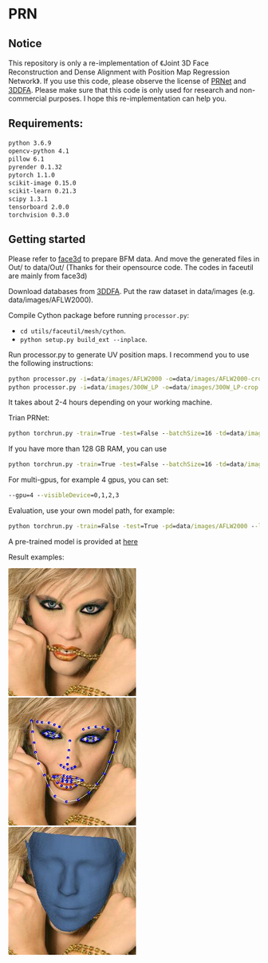 # PRN
## Notice
This repository is only a re-implementation of 《Joint 3D Face Reconstruction and Dense Alignment with Position Map Regression Network》.
If you use this code, please observe the license of [PRNet](https://github.com/YadiraF/PRNet) and [3DDFA](https://github.com/mmatl/pyrender).
Please make sure that this code is only used for research and non-commercial purposes.
I hope this re-implementation can help you.
## Requirements:
    python 3.6.9
    opencv-python 4.1
    pillow 6.1
    pyrender 0.1.32
    pytorch 1.1.0
    scikit-image 0.15.0
    scikit-learn 0.21.3
    scipy 1.3.1
    tensorboard 2.0.0
    torchvision 0.3.0
    
## Getting started
Please refer to [face3d](https://github.com/dd-dos/face3d/tree/master/examples/Data/BFM) to prepare BFM data. And move the generated files in Out/
 to data/Out/
(Thanks for their opensource code. The codes in faceutil are mainly from face3d)

Download databases from [3DDFA](http://www.cbsr.ia.ac.cn/users/xiangyuzhu/projects/3DDFA/main.htm). Put the raw dataset in data/images (e.g. 
data/images/AFLW2000).

Compile Cython package before running `processor.py`: 
- `cd utils/faceutil/mesh/cython`.
- `python setup.py build_ext --inplace`.

Run processor.py to generate UV position maps. I recommend you to use the following instructions:
```cmd
python processor.py -i=data/images/AFLW2000 -o=data/images/AFLW2000-crop -f=True -v=True --isOldKpt=True
python processor.py -i=data/images/300W_LP -o=data/images/300W_LP-crop --thread=16

```
It takes about 2-4 hours depending on your working machine.

Trian PRNet:
```cmd
python torchrun.py -train=True -test=False --batchSize=16 -td=data/images/300W_LP-crop -vd=data/images/AFLW2000 --numWorker=1

```
If you have more than 128 GB RAM, you can use
```cmd
python torchrun.py -train=True -test=False --batchSize=16 -td=data/images/300W_LP-crop -vd=data/images/AFLW2000 --isPreRead=True --numWorker=8
```

For multi-gpus, for example 4 gpus, you can set:
```cmd
--gpu=4 --visibleDevice=0,1,2,3
```


Evaluation, use your own  model path, for example:
```cmd
python torchrun.py -train=False -test=True -pd=data/images/AFLW2000 --loadModelPath=savedmodel/temp_best_model/2019-11-18-12-34-19/best.pth

```

A pre-trained model is provided at [here](https://drive.google.com/file/d/1YwNPKrLQ8z2WJZd9PLibAK9WF6Eq7Yfy/view?usp=sharing)


Result examples:


![Alt text](docs/0_init.jpg "optional title")
![Alt text](docs/0_kpt.jpg "optional title")
![Alt text](docs/0_shape.jpg "optional title")
